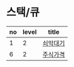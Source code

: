 # 스택/큐

 no   | level | title                                                        
 ---- | ----- | ------------------------------------------------------------ 
1 | 2 | [쇠막대기]()
6 | 2 | [주식가격](https://github.com/algorithm-ehwa/algorithm-jian/blob/master/stack_queue/주식가격.md) 

